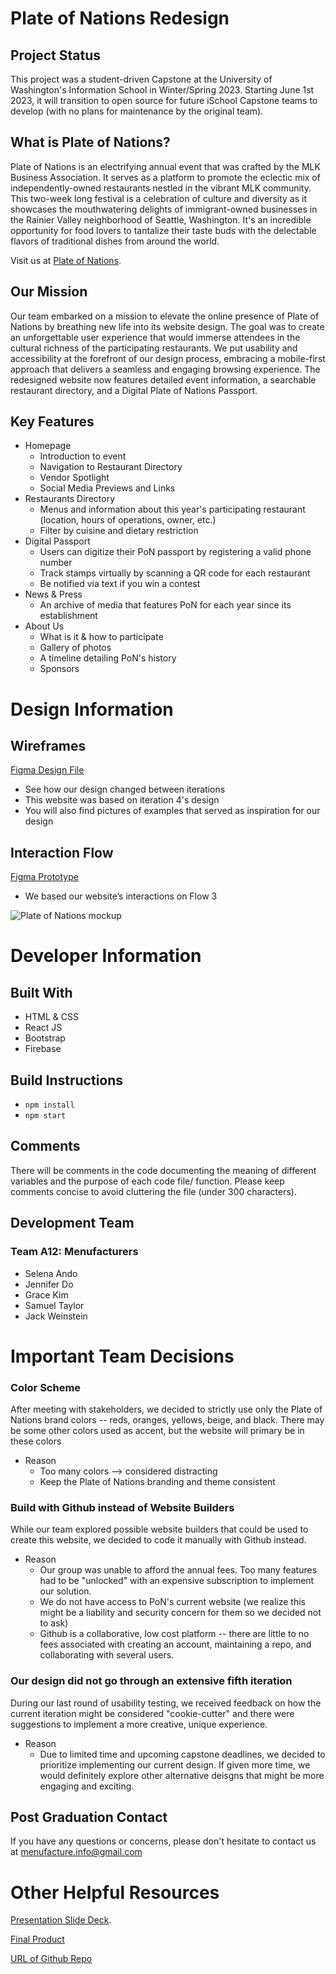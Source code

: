 # Plate of Nations Redesign

## Project Status 
This project was a student-driven Capstone at the University of Washington's Information School in Winter/Spring 2023. Starting June 1st 2023, it will transition to open source for future iSchool Capstone teams to develop (with no plans for maintenance by the original team).

## What is Plate of Nations?
Plate of Nations is an electrifying annual event that was crafted by the MLK Business Association. It serves as a platform to promote the eclectic mix of independently-owned restaurants nestled in the vibrant MLK community. This two-week long festival is a celebration of culture and diversity as it showcases the mouthwatering delights of immigrant-owned businesses in the Rainier Valley neighborhood of Seattle, Washington. It's an incredible opportunity for food lovers to tantalize their taste buds with the delectable flavors of traditional dishes from around the world.

Visit us at [Plate of Nations](https://pon-app.web.app/).

## Our Mission
Our team embarked on a mission to elevate the online presence of Plate of Nations by breathing new life into its website design. The goal was to create an unforgettable user experience that would immerse attendees in the cultural richness of the participating restaurants. We put usability and accessibility at the forefront of our design process, embracing a mobile-first approach that delivers a seamless and engaging browsing experience. The redesigned website now features detailed event information, a searchable restaurant directory, and a Digital Plate of Nations Passport.


## Key Features
- Homepage
  - Introduction to event
  - Navigation to Restaurant Directory
  - Vendor Spotlight
  - Social Media Previews and Links
- Restaurants Directory
  - Menus and information about this year's participating restaurant (location, hours of operations, owner, etc.)
  - Filter by cuisine and dietary restriction 
- Digital Passport
  - Users can digitize their PoN passport by registering a valid phone number 
  - Track stamps virtually by scanning a QR code for each restaurant 
  - Be notified via text if you win a contest
- News & Press
  - An archive of media that features PoN for each year since its establishment
- About Us
  - What is it & how to participate 
  - Gallery of photos
  - A timeline detailing PoN's history
  - Sponsors 
  
# Design Information 
## Wireframes 
[Figma Design File](https://www.figma.com/file/VYpA83RSUkxPBfgNtPGH52/Plate-of-Nations-Prototype?node-id=0%3A1&t=slbjDBr37xYiIqBk-1)
- See how our design changed between iterations 
- This website was based on iteration 4's design 
- You will also find pictures of examples that served as inspiration for our design 

## Interaction Flow 
[Figma Prototype](https://www.figma.com/proto/VYpA83RSUkxPBfgNtPGH52/Plate-of-Nations-Prototype?node-id=571-1200&scaling=scale-down&page-id=0%3A1&starting-point-node-id=571%3A1200&show-proto-sidebar=1)
- We based our website’s interactions on Flow 3

![Plate of Nations mockup](public/img/pon-mockup.png)

# Developer Information
## Built With
- HTML & CSS
- React JS
- Bootstrap
- Firebase

## Build Instructions
- `npm install`
- `npm start`

## Comments 
There will be comments in the code documenting the meaning of different variables and the purpose of each code file/ function. Please keep comments concise to avoid cluttering the file (under 300 characters).

## Development Team
### Team A12: Menufacturers
- Selena Ando
- Jennifer Do
- Grace Kim
- Samuel Taylor
- Jack Weinstein

# Important Team Decisions 
### Color Scheme 
After meeting with stakeholders, we decided to strictly use only the Plate of Nations brand colors -- reds, oranges, yellows, beige, and black. There may be some other colors used as accent, but the website will primary be in these colors 
- Reason 
  - Too many colors --> considered distracting
  - Keep the Plate of Nations branding and theme consistent 
  
### Build with Github instead of Website Builders 
While our team explored possible website builders that could be used to create this website, we decided to code it manually with Github instead. 
- Reason
  - Our group was unable to afford the annual fees. Too many features had to be "unlocked" with an expensive subscription to implement our solution. 
  - We do not have access to PoN's current website (we realize this might be a liability and security concern for them so we decided not to ask)
  - Github is a collaborative, low cost platform -- there are little to no fees associated with creating an account, maintaining a repo, and collaborating with several users. 
  
### Our design did not go through an extensive fifth iteration 
During our last round of usability testing, we received feedback on how the current iteration might be considered "cookie-cutter" and there were suggestions to implement a more creative, unique experience. 
- Reason
  - Due to limited time and upcoming capstone deadlines, we decided to prioritize implementing our current design. If given more time, we would definitely explore other alternative deisgns that might be more engaging and exciting. 

## Post Graduation Contact
If you have any questions or concerns, please don't hesitate to contact us at menufacture.info@gmail.com

# Other Helpful Resources 

[Presentation Slide Deck](https://www.canva.com/design/DAFcpIS7BAs/up4hP1P2_qOgxXJBJSeVDA/edit?utm_content=DAFcpIS7BAs&utm_campaign=designshare&utm_medium=link2&utm_source=sharebutton).

[Final Product](https://menufacturers.github.io/menufacturers-landing/)

[URL of Github Repo](https://github.com/menufacturers/pon-redesign)


